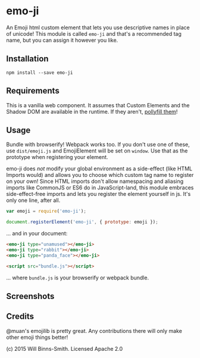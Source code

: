 # emo-ji
An Emoji html custom element that lets you use descriptive names in place of unicode! This module is called `emo-ji` and that's a recommended tag name, but you can assign it however you like.

## Installation
`npm install --save emo-ji`

## Requirements
This is a vanilla web component. It assumes that Custom Elements and the Shadow DOM are available in the runtime. If they aren't, [pollyfill them](https://github.com/WebComponents/webcomponentsjs)!

## Usage
Bundle with browserify! Webpack works too. If you don't use one of these, use `dist/emoji.js` and EmojiElement will be set on `window`. Use that as the prototype when registering your element.

emo-ji does *not* modify your global environment as a side-effect (like HTML Imports would) and allows you to choose which custom tag name to register on your own! Since HTML imports don't allow namespacing and aliasing imports like CommonJS or ES6 do in JavaScript-land, this module embraces side-effect-free imports and lets you register the element yourself in js. It's only one line, after all.

```js
var emoji = require('emo-ji');

document.registerElement('emo-ji', { prototype: emoji });
```

... and in your document:

```html
<emo-ji type="unamused"></emo-ji>
<emo-ji type="rabbit"></emo-ji>
<emo-ji type="panda_face"></emo-ji>

<script src="bundle.js"></script>
```
... where `bundle.js` is your browserify or webpack bundle.

## Screenshots


## Credits
@muan's emojilib is pretty great. Any contributions there will only make other emoji things better!

(c) 2015 Will Binns-Smith. Licensed Apache 2.0
